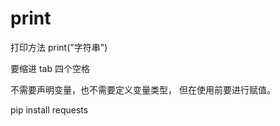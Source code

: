 #  print 

打印方法 print("字符串")

要缩进  tab 四个空格

不需要声明变量，也不需要定义变量类型， 但在使用前要进行赋值。 



pip install requests 

